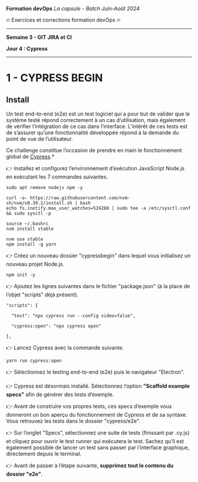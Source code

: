 **Formation devOps**
_La capsule - Batch Juin-Août 2024_

:fire: Exercices et corrections formation devOps :fire:

---

**Semaine 3 - GIT JIRA et CI**

**Jour 4 : Cypress**

---

# 1 - CYPRESS BEGIN

## Install 

Un test end-to-end (e2e) est un test logiciel qui a pour but de valider que le système testé répond 
correctement à un cas d’utilisation, mais également de vérifier l’intégration de ce cas dans l’interface.
L’intérêt de ces tests est de s’assurer qu’une fonctionnalité développée répond à la demande du point de 
vue de l’utilisateur.

Ce challenge constitue l’occasion de prendre en main le fonctionnement global de [Cypress](https://docs.cypress.io/guides/overview/why-cypress).*

👉 Installez et configurez l’environnement d’exécution JavaScript Node.js en exécutant les 7 commandes suivantes.

```
sudo apt remove nodejs npm -y

curl -o- https://raw.githubusercontent.com/nvm-sh/nvm/v0.39.2/install.sh | bash
echo fs.inotify.max_user_watches=524288 | sudo tee -a /etc/sysctl.conf && sudo sysctl -p

source ~/.bashrc
nvm install stable

nvm use stable
npm install -g yarn
```

👉 Créez un nouveau dossier "cypressbegin" dans lequel vous initialisez un nouveau projet Node.js.

```
npm init -y
```

👉 Ajoutez les lignes suivantes dans le fichier "package.json" (à la place de l’objet "scripts" déjà présent).

```
"scripts": {

  "test": "npx cypress run --config video=false",

  "cypress:open": "npx cypress open"

},
```

👉 Lancez Cypress avec la commande suivante.

```
yarn run cypress:open
```

👉 Sélectionnez le testing end-to-end (e2e) puis le navigateur "Electron".

👉 Cypress est désormais installé. Sélectionnez l’option **"Scaffold example specs"** afin de générer des tests d’exemple. 

👉 Avant de construire vos propres tests, ces specs d’exemple vous donneront un bon aperçu du 
fonctionnement de Cypress et de sa syntaxe. Vous retrouvez les tests dans le dossier "cypress/e2e".

👉 Sur l’onglet "Specs", sélectionnez une suite de tests (finissant par .cy.js) et cliquez
pour ouvrir le test runner qui exécutera le test. Sachez qu’il est également possible de lancer 
un test sans passer par l’interface graphique, directement depuis le terminal.

👉 Avant de passer à l’étape suivante, **supprimez tout le contenu du dossier "e2e"**.
